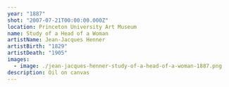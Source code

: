 ```yaml
---
year: "1887"
shot: "2007-07-21T00:00:00.000Z"
location: Princeton University Art Museum
name: Study of a Head of a Woman
artistName: Jean-Jacques Henner
artistBirth: "1829"
artistDeath: "1905"
images:
  - image: ./jean-jacques-henner-study-of-a-head-of-a-woman-1887.png
description: Oil on canvas
---
```

